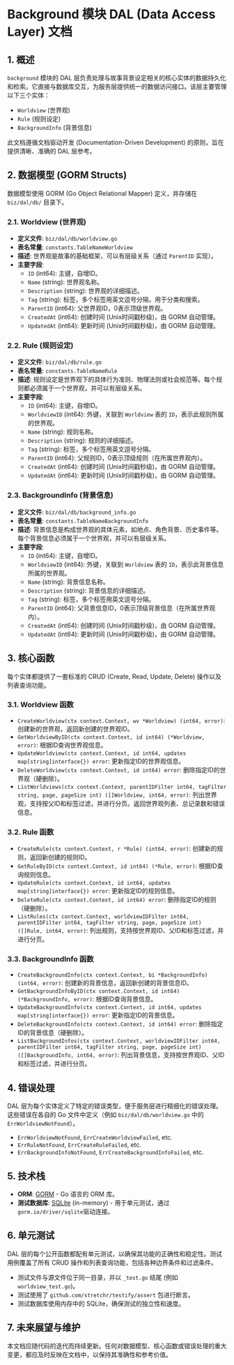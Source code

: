 # Background 模块 DAL (Data Access Layer) 文档

## 1. 概述

`background` 模块的 DAL 层负责处理与故事背景设定相关的核心实体的数据持久化和检索。它直接与数据库交互，为服务层提供统一的数据访问接口。该层主要管理以下三个实体：

*   `Worldview` (世界观)
*   `Rule` (规则设定)
*   `BackgroundInfo` (背景信息)

此文档遵循文档驱动开发 (Documentation-Driven Development) 的原则，旨在提供清晰、准确的 DAL 层参考。

## 2. 数据模型 (GORM Structs)

数据模型使用 GORM (Go Object Relational Mapper) 定义，并存储在 `biz/dal/db/` 目录下。

### 2.1. Worldview (世界观)

*   **定义文件**: `biz/dal/db/worldview.go`
*   **表名常量**: `constants.TableNameWorldview`
*   **描述**: 世界观是故事的基础框架，可以有层级关系（通过 `ParentID` 实现）。
*   **主要字段**:
    *   `ID` (int64): 主键，自增ID。
    *   `Name` (string): 世界观名称。
    *   `Description` (string): 世界观的详细描述。
    *   `Tag` (string): 标签，多个标签用英文逗号分隔，用于分类和搜索。
    *   `ParentID` (int64): 父世界观ID，0表示顶级世界观。
    *   `CreatedAt` (int64): 创建时间 (Unix时间戳秒级)，由 GORM 自动管理。
    *   `UpdatedAt` (int64): 更新时间 (Unix时间戳秒级)，由 GORM 自动管理。

### 2.2. Rule (规则设定)

*   **定义文件**: `biz/dal/db/rule.go`
*   **表名常量**: `constants.TableNameRule`
*   **描述**: 规则设定是世界观下的具体行为准则、物理法则或社会规范等。每个规则都必须属于一个世界观，并可以有层级关系。
*   **主要字段**:
    *   `ID` (int64): 主键，自增ID。
    *   `WorldviewID` (int64): 外键，关联到 `Worldview` 表的 `ID`，表示此规则所属的世界观。
    *   `Name` (string): 规则名称。
    *   `Description` (string): 规则的详细描述。
    *   `Tag` (string): 标签，多个标签用英文逗号分隔。
    *   `ParentID` (int64): 父规则ID，0表示顶级规则（在所属世界观内）。
    *   `CreatedAt` (int64): 创建时间 (Unix时间戳秒级)，由 GORM 自动管理。
    *   `UpdatedAt` (int64): 更新时间 (Unix时间戳秒级)，由 GORM 自动管理。

### 2.3. BackgroundInfo (背景信息)

*   **定义文件**: `biz/dal/db/background_info.go`
*   **表名常量**: `constants.TableNameBackgroundInfo`
*   **描述**: 背景信息是构成世界观的具体元素，如地点、角色背景、历史事件等。每个背景信息必须属于一个世界观，并可以有层级关系。
*   **主要字段**:
    *   `ID` (int64): 主键，自增ID。
    *   `WorldviewID` (int64): 外键，关联到 `Worldview` 表的 `ID`，表示此背景信息所属的世界观。
    *   `Name` (string): 背景信息名称。
    *   `Description` (string): 背景信息的详细描述。
    *   `Tag` (string): 标签，多个标签用英文逗号分隔。
    *   `ParentID` (int64): 父背景信息ID，0表示顶级背景信息（在所属世界观内）。
    *   `CreatedAt` (int64): 创建时间 (Unix时间戳秒级)，由 GORM 自动管理。
    *   `UpdatedAt` (int64): 更新时间 (Unix时间戳秒级)，由 GORM 自动管理。

## 3. 核心函数

每个实体都提供了一套标准的 CRUD (Create, Read, Update, Delete) 操作以及列表查询功能。

### 3.1. Worldview 函数

*   `CreateWorldview(ctx context.Context, wv *Worldview) (int64, error)`: 创建新的世界观，返回新创建的世界观ID。
*   `GetWorldviewByID(ctx context.Context, id int64) (*Worldview, error)`: 根据ID查询世界观信息。
*   `UpdateWorldview(ctx context.Context, id int64, updates map[string]interface{}) error`: 更新指定ID的世界观信息。
*   `DeleteWorldview(ctx context.Context, id int64) error`: 删除指定ID的世界观（硬删除）。
*   `ListWorldviews(ctx context.Context, parentIDFilter int64, tagFilter string, page, pageSize int) ([]Worldview, int64, error)`: 列出世界观，支持按父ID和标签过滤，并进行分页。返回世界观列表、总记录数和错误信息。

### 3.2. Rule 函数

*   `CreateRule(ctx context.Context, r *Rule) (int64, error)`: 创建新的规则，返回新创建的规则ID。
*   `GetRuleByID(ctx context.Context, id int64) (*Rule, error)`: 根据ID查询规则信息。
*   `UpdateRule(ctx context.Context, id int64, updates map[string]interface{}) error`: 更新指定ID的规则信息。
*   `DeleteRule(ctx context.Context, id int64) error`: 删除指定ID的规则（硬删除）。
*   `ListRules(ctx context.Context, worldviewIDFilter int64, parentIDFilter int64, tagFilter string, page, pageSize int) ([]Rule, int64, error)`: 列出规则，支持按世界观ID、父ID和标签过滤，并进行分页。

### 3.3. BackgroundInfo 函数

*   `CreateBackgroundInfo(ctx context.Context, bi *BackgroundInfo) (int64, error)`: 创建新的背景信息，返回新创建的背景信息ID。
*   `GetBackgroundInfoByID(ctx context.Context, id int64) (*BackgroundInfo, error)`: 根据ID查询背景信息。
*   `UpdateBackgroundInfo(ctx context.Context, id int64, updates map[string]interface{}) error`: 更新指定ID的背景信息。
*   `DeleteBackgroundInfo(ctx context.Context, id int64) error`: 删除指定ID的背景信息（硬删除）。
*   `ListBackgroundInfos(ctx context.Context, worldviewIDFilter int64, parentIDFilter int64, tagFilter string, page, pageSize int) ([]BackgroundInfo, int64, error)`: 列出背景信息，支持按世界观ID、父ID和标签过滤，并进行分页。

## 4. 错误处理

DAL 层为每个实体定义了特定的错误类型，便于服务层进行精细化的错误处理。这些错误在各自的 Go 文件中定义（例如 `biz/dal/db/worldview.go` 中的 `ErrWorldviewNotFound`）。

*   `ErrWorldviewNotFound`, `ErrCreateWorldviewFailed`, etc.
*   `ErrRuleNotFound`, `ErrCreateRuleFailed`, etc.
*   `ErrBackgroundInfoNotFound`, `ErrCreateBackgroundInfoFailed`, etc.

## 5. 技术栈

*   **ORM**: [GORM](https://gorm.io/) - Go 语言的 ORM 库。
*   **测试数据库**: [SQLite](https://www.sqlite.org/) (in-memory) - 用于单元测试，通过 `gorm.io/driver/sqlite`驱动连接。

## 6. 单元测试

DAL 层的每个公开函数都配有单元测试，以确保其功能的正确性和稳定性。测试用例覆盖了所有 CRUD 操作和列表查询功能，包括各种边界条件和过滤条件。

*   测试文件与源文件位于同一目录，并以 `_test.go` 结尾 (例如 `worldview_test.go`)。
*   测试使用了 `github.com/stretchr/testify/assert` 包进行断言。
*   测试数据库使用内存中的 SQLite，确保测试的独立性和速度。

## 7. 未来展望与维护

本文档应随代码的迭代而持续更新。任何对数据模型、核心函数或错误处理的重大变更，都应及时反映在文档中，以保持其准确性和参考价值。
